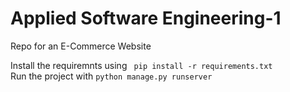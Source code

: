 # Applied Software Engineering-1
Repo for an E-Commerce Website

Install the requiremnts using ``` pip install -r requirements.txt```  
Run the project with `python manage.py runserver`

